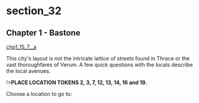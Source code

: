 
# section_32

## Chapter 1 - Bastone

[chp1_15_7__a](../../decomp/app/src/main/res/raw/chp1_15_7__a.mp3 ':include :type=audio')

This city's layout is not the intricate lattice of streets found in Thrace or the vast thoroughfares of Verum. A few quick questions with the locals describe the local avenues.

!>**PLACE LOCATION TOKENS 2, 3, 7, 12, 13, 14, 16 and 19.**  

Choose a location to go to:



